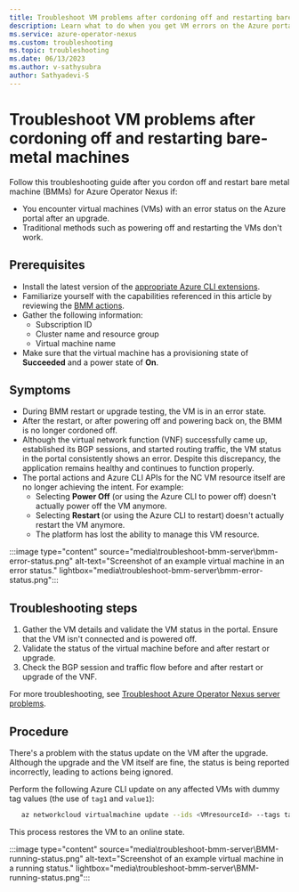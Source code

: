 ```yaml
---
title: Troubleshoot VM problems after cordoning off and restarting bare-metal machines for Azure Operator Nexus
description: Learn what to do when you get VM errors on the Azure portal after you cordon off and restart bare-metal machines.
ms.service: azure-operator-nexus
ms.custom: troubleshooting
ms.topic: troubleshooting
ms.date: 06/13/2023
ms.author: v-sathysubra
author: Sathyadevi-S
---
```

# Troubleshoot VM problems after cordoning off and restarting bare-metal machines

Follow this troubleshooting guide after you cordon off and restart bare metal machine (BMMs) for Azure Operator Nexus if:

- You encounter virtual machines (VMs) with an error status on the Azure portal after an upgrade.
- Traditional methods such as powering off and restarting the VMs don't work.

## Prerequisites

- Install the latest version of the
  [appropriate Azure CLI extensions](./howto-install-cli-extensions.md).
- Familiarize yourself with the capabilities referenced in this article by reviewing the [BMM actions](howto-baremetal-functions.md).
- Gather the following information:
  - Subscription ID
  - Cluster name and resource group
  - Virtual machine name
- Make sure that the virtual machine has a provisioning state of **Succeeded** and a power state of **On**.

## Symptoms

- During BMM restart or upgrade testing, the VM is in an error state.
- After the restart, or after powering off and powering back on, the BMM is no longer cordoned off.
- Although the virtual network function (VNF) successfully came up, established its BGP sessions, and started routing traffic, the VM status in the portal consistently shows an error. Despite this discrepancy, the application remains healthy and continues to function properly.
- The portal actions and Azure CLI APIs for the NC VM resource itself are no longer achieving the intent. For example:
  - Selecting **Power Off** (or using the Azure CLI to power off)  doesn't actually power off the VM anymore.
  - Selecting **Restart** (or using the Azure CLI to restart) doesn't actually restart the VM anymore.
  - The platform has lost the ability to manage this VM resource.

:::image type="content" source="media\troubleshoot-bmm-server\bmm-error-status.png" alt-text="Screenshot of an example virtual machine in an error status." lightbox="media\troubleshoot-bmm-server\bmm-error-status.png":::

## Troubleshooting steps

1. Gather the VM details and validate the VM status in the portal. Ensure that the VM isn't connected and is powered off.  
1. Validate the status of the virtual machine before and after restart or upgrade.
1. Check the BGP session and traffic flow before and after restart or upgrade of the VNF.

For more troubleshooting, see [Troubleshoot Azure Operator Nexus server problems](troubleshoot-reboot-reimage-replace.md).

## Procedure

There's a problem with the status update on the VM after the upgrade.
Although the upgrade and the VM itself are fine, the status is being reported incorrectly, leading to actions being ignored.

Perform the following Azure CLI update on any affected VMs with dummy tag values (the use of `tag1` and `value1`):  

~~~bash
   az networkcloud virtualmachine update --ids <VMresourceId> --tags tag1=value1
~~~

This process restores the VM to an online state.

:::image type="content" source="media\troubleshoot-bmm-server\BMM-running-status.png" alt-text="Screenshot of an example virtual machine in a running status." lightbox="media\troubleshoot-bmm-server\BMM-running-status.png":::
